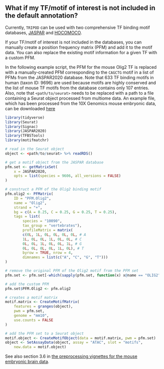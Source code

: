 ## What if my TF/motif of interest is not included in the default annotation?
  
Currently, `TRIPOD` can be used with two comprehensive TF binding
motif databases,
[JASPAR](https://jaspar.genereg.net/)
and [HOCOMOCO](https://hocomoco11.autosome.ru/downloads_v11).

If your TF/motif of interest is not included in the databases,
you can manually create a position frequency matrix (PFM) and add it to
the motif data. You can also replace the existing motif information
for a given TF with a custom PFM.

In the following example script, the PFM for the mouse Olig2 TF
is replaced with a manually-created PFM corresponding to the `CAGCTG` motif
in a list of PFMs from the JASPAR2020 database. 
Note that 633 TF binding motifs in human (taxon ID: 9696) are used
because motifs are highly conserved 
and the list of mouse TF motifs from the database contains only 107
entries.
Also, note that `<path/to/seurat>` needs to be replaced with a path to
a file containing a Seurat object processed from multiome data.
An example file, which has been processed from the 10X Genomics mouse
embryonic data, can be downloaded
[here](https://www.dropbox.com/s/flzriz8m8uiaopn/e18.qc.rds?dl=0)

```r
library(tidyverse)
library(Seurat)
library(Signac)
library(JASPAR2020)
library(TFBSTools)
library(motifmatchr)

# read in the Seurat object
object <- <path/to/seurat> %>% readRDS()

# get a motif object from the JASPAR database
pfm.set <- getMatrixSet(
    x = JASPAR2020,
	opts = list(species = 9606, all_versions = FALSE)
)

# construct a PFM of the Olig2 binding motif
pfm.olig2 <- PFMatrix(
    ID = "PFM.Olig2",
    name = "Olig2",
    strand = "+",
    bg = c(A = 0.25, C = 0.25, G = 0.25, T = 0.25),
    tags = list(
        species = "10090",
        tax_group = "vertebrates"),
        profileMatrix = matrix(
        c(0L, 1L, 0L, 0L, 0L, 0L, # A
        1L, 0L, 0L, 1L, 0L, 0L, # C
        0L, 0L, 1L, 0L, 0L, 1L, # G
        0L, 0L, 0L, 0L, 1L, 0L), # T
        byrow = TRUE, nrow = 4,
        dimnames = list(c("A", "C", "G", "T")))
)

# remove the original PFM of the Olig2 motif from the PFM set
pfm.set <- pfm.set[-which(sapply(pfm.set, function(x) x@name == "OLIG2"))]

# add the custom PFM
pfm.set$PFM.Olig2 <- pfm.olig2

# creates a motif matrix
motif.matrix <- CreateMotifMatrix(
    features = granges(object),
	pwm = pfm.set,
	genome = "mm10",
	use.counts = FALSE
)

# add the PFM set to a Seurat object
motif.object <- CreateMotifObject(data = motif.matrix, pwm = pfm.set)
object <- SetAssayData(object, assay = "ATAC", slot = "motifs", 
    new.data = motif.object)
```

See also section 3.6 in [the preprocessing vignettes for the mouse embryonic
brain data](http://htmlpreview.github.io/?https://github.com/yharigaya/TRIPOD/blob/main/vignettes/preprocessing_e18.html).
